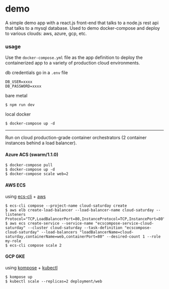 demo
====

A simple demo app with a react.js front-end that talks to a node.js rest api that talks to a mysql database.  Used to demo docker-compose and deploy to various clouds: aws, azure, gcp, etc.

### usage

Use the `docker-compose.yml` file as the app definition to deploy the containerized app to a variety of production cloud environments.

db credentials go in a `.env` file

```
DB_USER=xxxx
DB_PASSWORD=xxxx
```

bare metal
```
$ npm run dev
```

local docker
```
$ docker-compose up -d
```

------

Run on cloud production-grade container orchestrators (2 container instances behind a load balancer).


#### Azure ACS (swarm/1.1.0)

```
$ docker-compose pull
$ docker-compose up -d
$ docker-compose scale web=2
```

#### AWS ECS

using [ecs-cli](https://github.com/aws/amazon-ecs-cli) + [aws](https://aws.amazon.com/cli/)

```
$ ecs-cli compose --project-name cloud-saturday create
$ aws elb create-load-balancer --load-balancer-name cloud-saturday --listeners Protocol="TCP,LoadBalancerPort=80,InstanceProtocol=TCP,InstancePort=80"
$ aws ecs create-service --service-name "ecscompose-service-cloud-saturday" --cluster cloud-saturday --task-definition "ecscompose-cloud-saturday" --load-balancers "loadBalancerName=cloud-saturday,containerName=web,containerPort=80" --desired-count 1 --role my-role
$ ecs-cli compose scale 2
```

#### GCP GKE

using [kompose](https://github.com/kubernetes-incubator/kompose) + [kubectl](https://kubernetes.io/docs/user-guide/kubectl-overview/)

```
$ kompose up
$ kubectl scale --replicas=2 deployment/web
```
